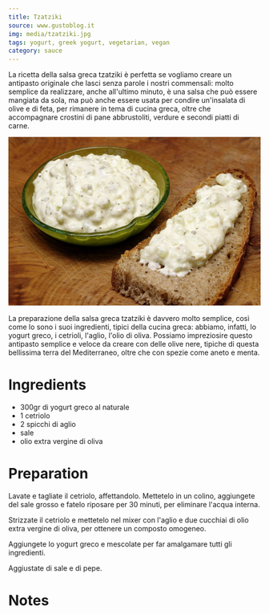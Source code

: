 ```yaml
---
title: Tzatziki
source: www.gustoblog.it
img: media/tzatziki.jpg
tags: yogurt, greek yogurt, vegetarian, vegan
category: sauce
---
```


La ricetta della salsa greca tzatziki è perfetta se vogliamo creare un antipasto originale che lasci senza parole i nostri commensali: molto semplice da realizzare, anche all'ultimo minuto, è una salsa che può essere mangiata da sola, ma può anche essere usata per condire un'insalata di olive e di feta, per rimanere in tema di cucina greca, oltre che accompagnare crostini di pane abbrustoliti, verdure e secondi piatti di carne.

![Tzatziki](media/tzatziki.jpg)

La preparazione della salsa greca tzatziki è davvero molto semplice, così come lo sono i suoi ingredienti, tipici della cucina greca: abbiamo, infatti, lo yogurt greco, i cetrioli, l'aglio, l'olio di oliva. Possiamo impreziosire questo antipasto semplice e veloce da creare con delle olive nere, tipiche di questa bellissima terra del Mediterraneo, oltre che con spezie come aneto e menta.

Ingredients
===========

* 300gr di yogurt greco al naturale
* 1 cetriolo
* 2 spicchi di aglio
* sale
* olio extra vergine di oliva

Preparation
===========

Lavate e tagliate il cetriolo, affettandolo. Mettetelo in un colino, aggiungete del sale grosso e fatelo riposare per 30 minuti, per eliminare l'acqua interna.

Strizzate il cetriolo e mettetelo nel mixer con l'aglio e due cucchiai di olio extra vergine di oliva, per ottenere un composto omogeneo.

Aggiungete lo yogurt greco e mescolate per far amalgamare tutti gli ingredienti.

Aggiustate di sale e di pepe.

Notes
=====
